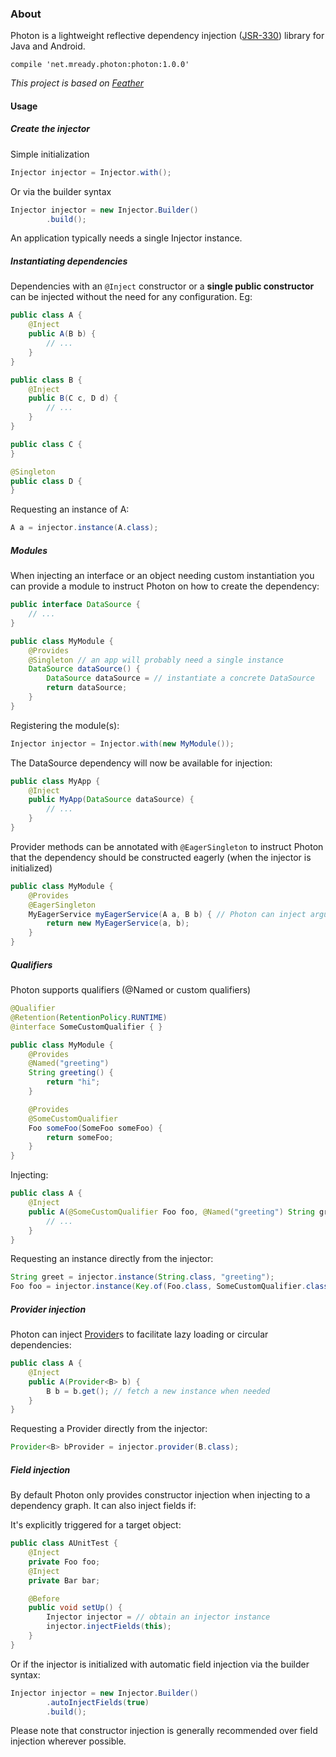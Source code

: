 ### About

Photon is a lightweight reflective dependency injection ([JSR-330](https://jcp.org/en/jsr/detail?id=330 "JSR-330"))
library for Java and Android.

```gladle
compile 'net.mready.photon:photon:1.0.0'
```

*This project is based on [Feather](http://zsoltherpai.github.io/feather)*


#### Usage

##### Create the injector

Simple initialization
```java
Injector injector = Injector.with();
```

Or via the builder syntax
```java
Injector injector = new Injector.Builder()
        .build();
```

An application typically needs a single Injector instance.


##### Instantiating dependencies

Dependencies with an `@Inject` constructor or a **single public constructor** 
can be injected without the need for any configuration. Eg:

```java
public class A {
    @Inject
    public A(B b) {
        // ...
    }
}

public class B {
    @Inject
    public B(C c, D d) {
        // ...
    }
}

public class C {
}

@Singleton
public class D {
}
```

Requesting an instance of A:
```java
A a = injector.instance(A.class);
```


##### Modules

When injecting an interface or an object needing custom instantiation you can provide a module to instruct Photon on
how to create the dependency:

```java
public interface DataSource {
    // ...
}

public class MyModule {
    @Provides
    @Singleton // an app will probably need a single instance 
    DataSource dataSource() {
        DataSource dataSource = // instantiate a concrete DataSource
        return dataSource;
    }
}
```

Registering the module(s):

```java
Injector injector = Injector.with(new MyModule());
```

The DataSource dependency will now be available for injection:

```java
public class MyApp {
    @Inject 
    public MyApp(DataSource dataSource) {
        // ...
    }
}
```


Provider methods can be annotated with `@EagerSingleton` to instruct Photon that the dependency should be constructed 
eagerly (when the injector is initialized)

```java
public class MyModule {
    @Provides
    @EagerSingleton
    MyEagerService myEagerService(A a, B b) { // Photon can inject arguments in provider methods
        return new MyEagerService(a, b); 
    }
}
```


##### Qualifiers

Photon supports qualifiers (@Named or custom qualifiers)

```java
@Qualifier
@Retention(RetentionPolicy.RUNTIME)
@interface SomeCustomQualifier { }

public class MyModule {
    @Provides
    @Named("greeting")
    String greeting() {
        return "hi";
    }

    @Provides
    @SomeCustomQualifier
    Foo someFoo(SomeFoo someFoo) {
        return someFoo;
    }
}
```

Injecting:

```java
public class A {
    @Inject
    public A(@SomeCustomQualifier Foo foo, @Named("greeting") String greet) {
        // ...
    }
}
```

Requesting an instance directly from the injector:

```java
String greet = injector.instance(String.class, "greeting");
Foo foo = injector.instance(Key.of(Foo.class, SomeCustomQualifier.class));
```


##### Provider injection

Photon can inject [Provider](https://docs.oracle.com/javaee/6/api/javax/inject/Provider.html)s  to facilitate lazy loading 
or circular dependencies:

```java
public class A {
    @Inject
    public A(Provider<B> b) {
        B b = b.get(); // fetch a new instance when needed
    }
}
```

Requesting a Provider directly from the injector:

```java
Provider<B> bProvider = injector.provider(B.class);
```


##### Field injection

By default Photon only provides constructor injection when injecting to a dependency graph. 
It can also inject fields if:
 
It's explicitly triggered for a target object: 

```java
public class AUnitTest {
    @Inject
    private Foo foo;
    @Inject
    private Bar bar;

    @Before
    public void setUp() {
        Injector injector = // obtain an injector instance
        injector.injectFields(this);
    }
}
```

Or if the injector is initialized with automatic field injection via the builder syntax:

```java
Injector injector = new Injector.Builder()
        .autoInjectFields(true)
        .build();
```

Please note that constructor injection is generally recommended over field injection wherever possible.  
